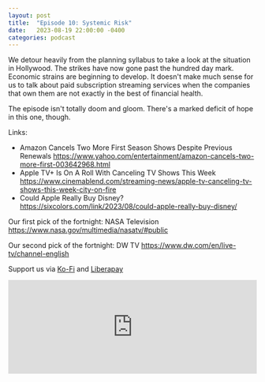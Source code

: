 ```yaml
---
layout: post
title:  "Episode 10: Systemic Risk"
date:   2023-08-19 22:00:00 -0400
categories: podcast
---
```

We detour heavily from the planning syllabus to take a look at the situation in Hollywood.  The strikes have now gone past the hundred day mark.  Economic strains are beginning to develop.  It doesn't make much sense for us to talk about paid subscription streaming services when the companies that own them are not exactly in the best of financial health.

The episode isn't totally doom and gloom.  There's a marked deficit of hope in this one, though.

Links:  
* Amazon Cancels Two More First Season Shows Despite Previous Renewals
 <https://www.yahoo.com/entertainment/amazon-cancels-two-more-first-003642968.html>  
* Apple TV+ Is On A Roll With Canceling TV Shows This Week
<https://www.cinemablend.com/streaming-news/apple-tv-canceling-tv-shows-this-week-city-on-fire>  
* Could Apple Really Buy Disney? <https://sixcolors.com/link/2023/08/could-apple-really-buy-disney/>  

Our first pick of the fortnight: NASA Television <https://www.nasa.gov/multimedia/nasatv/#public>  

Our second pick of the fortnight: DW TV <https://www.dw.com/en/live-tv/channel-english>  

Support us via [Ko-Fi](https://ko-fi.com/smkellat) and [Liberapay](https://liberapay.com/smkellat)  

<iframe src="https://embed.acast.com/6410a80dec813e00110faed2/64e16e76a136c9001123efdb?font-family=Exo%202&font-src=https%3A%2F%2Ffonts.googleapis.com%2Fcss%3Ffamily%3DExo%2B2" frameBorder="0" width="100%" height="190px"></iframe>
